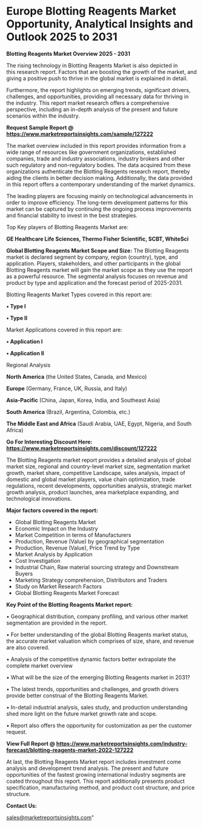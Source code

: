  # Europe Blotting Reagents Market Opportunity, Analytical Insights and Outlook 2025 to 2031

<Strong> Blotting Reagents Market Overview 2025 - 2031</strong>

The rising technology in Blotting Reagents Market is also depicted in this research report. Factors that are boosting the growth of the market, and giving a positive push to thrive in the global market is explained in detail.

Furthermore, the report highlights on emerging trends, significant drivers, challenges, and opportunities, providing all necessary data for thriving in the industry. This report market research offers a comprehensive perspective, including an in-depth analysis of the present and future scenarios within the industry.

<strong>Request Sample Report @ <a href=https://www.marketreportsinsights.com/sample/127222>https://www.marketreportsinsights.com/sample/127222</a></strong>

The market overview included in this report provides information from a wide range of resources like government organizations, established companies, trade and industry associations, industry brokers and other such regulatory and non-regulatory bodies. The data acquired from these organizations authenticate the Blotting Reagents research report, thereby aiding the clients in better decision making. Additionally, the data provided in this report offers a contemporary understanding of the market dynamics.

The leading players are focusing mainly on technological advancements in order to improve efficiency. The long-term development patterns for this market can be captured by continuing the ongoing process improvements and financial stability to invest in the best strategies.

Top Key players of Blotting Reagents Market are:

<strong>GE Healthcare Life Sciences, Thermo Fisher Scientific, SCBT, WhiteSci</strong>

<strong><b>Global Blotting Reagents Market Scope and Size:</b></strong>
The Blotting Reagents market is declared segment by company, region (country), type, and application. Players, stakeholders, and other participants in the global Blotting Reagents market will gain the market scope as they use the report as a powerful resource. The segmental analysis focuses on revenue and product by type and application and the forecast period of 2025-2031.

Blotting Reagents Market Types covered in this report are:

<strong>• Type I

• Type II</strong>

Market Applications covered in this report are:

<strong>• Application I

• Application II</strong> 

Regional Analysis

<strong>North America</strong> (the United States, Canada, and Mexico)

<strong>Europe</strong> (Germany, France, UK, Russia, and Italy)

<strong>Asia-Pacific</strong> (China, Japan, Korea, India, and Southeast Asia)

<strong>South America</strong> (Brazil, Argentina, Colombia, etc.)

<strong>The Middle East and Africa</strong> (Saudi Arabia, UAE, Egypt, Nigeria, and South Africa)

<strong>Go For Interesting Discount Here: <a href=https://www.marketreportsinsights.com/discount/127222>https://www.marketreportsinsights.com/discount/127222</a></strong>

The Blotting Reagents market report provides a detailed analysis of global market size, regional and country-level market size, segmentation market growth, market share, competitive Landscape, sales analysis, impact of domestic and global market players, value chain optimization, trade regulations, recent developments, opportunities analysis, strategic market growth analysis, product launches, area marketplace expanding, and technological innovations.

<strong><b>Major factors covered in the report:</b></strong>
<ul>
  <li>Global Blotting Reagents Market </li>
  <li>Economic Impact on the Industry</li>
  <li>Market Competition in terms of Manufacturers</li>
  <li>Production, Revenue (Value) by geographical segmentation</li>
  <li>Production, Revenue (Value), Price Trend by Type</li>
  <li>Market Analysis by Application</li>
  <li>Cost Investigation</li>
  <li>Industrial Chain, Raw material sourcing strategy and Downstream Buyers</li>
  <li>Marketing Strategy comprehension, Distributors and Traders</li>
  <li>Study on Market Research Factors</li>
  <li>Global Blotting Reagents Market Forecast</li>
</ul>

<strong><b>Key Point of the Blotting Reagents Market report:</b></strong>

• Geographical distribution, company profiling, and various other market segmentation are provided in the report.

• For better understanding of the global Blotting Reagents market status, the accurate market valuation which comprises of size, share, and revenue are also covered.

• Analysis of the competitive dynamic factors better extrapolate the complete market overview

• What will be the size of the emerging Blotting Reagents market in 2031?

• The latest trends, opportunities and challenges, and growth drivers provide better construal of the Blotting Reagents Market.

• In-detail industrial analysis, sales study, and production understanding shed more light on the future market growth rate and scope.

• Report also offers the opportunity for customization as per the customer request.

<strong><b>View Full Report @ <a href=https://www.marketreportsinsights.com/industry-forecast/blotting-reagents-market-2022-127222>https://www.marketreportsinsights.com/industry-forecast/blotting-reagents-market-2022-127222</a></b></strong>


At last, the Blotting Reagents Market report includes investment come analysis and development trend analysis. The present and future opportunities of the fastest growing international industry segments are coated throughout this report. This report additionally presents product specification, manufacturing method, and product cost structure, and price structure.

<strong>Contact Us:</strong>

sales@marketreportsinsights.com"
